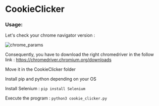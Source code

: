 # CookieClicker

### Usage:
Let's check your chrome navigator version :

![chrome_params](https://user-images.githubusercontent.com/65111947/141858987-dec8dae7-f1f6-4bdb-a9c8-32b5d50d8a61.PNG)
  
Consequently, you have to download the right chromedriver in the follow link : https://chromedriver.chromium.org/downloads
  
Move it in the CookieClicker folder
  
Install pip and python depending on your OS
  
Install Selenium :
    `pip install Selenium`

Execute the program :
    `python3 cookie_clicker.py`
